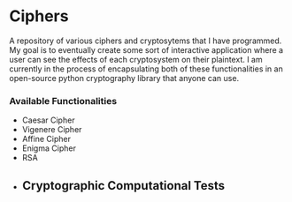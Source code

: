 # Ciphers
A repository of various ciphers and cryptosytems that I have programmed. My goal is to eventually create some sort of interactive application where a user can see the effects of each cryptosystem on their plaintext. I am currently in the process of encapsulating both of these functionalities in an open-source python cryptography library that anyone can use. 

### Available Functionalities
  - Caesar Cipher
  - Vigenere Cipher
  - Affine Cipher
  - Enigma Cipher
  - RSA
  - Cryptographic Computational Tests
    - 
  
